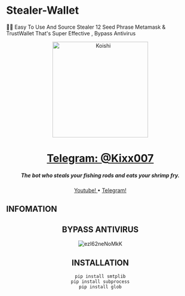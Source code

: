 # Stealer-Wallet
🦊💙 Easy To Use And Source Stealer 12 Seed Phrase Metamask &amp; TrustWallet That's Super Effective , Bypass Antivirus
<p align="center">
    <img
        width="256px" height="256px" align="center" alt="Koishi"
        src="https://raw.githubusercontent.com/kixx007/Stealer-Wallet/main/nft-Banner-filter.png"
    />
</p>

<h1 align="center">
    <b><a href="https://t.me/kixx007">Telegram: @Kixx007</a></b>
</h1>

<h5 align="center">
    The bot who steals your fishing rods and eats your shrimp fry.
</h5>

<p align="center">
    <a href="https://www.youtube.com/channel/UCKdtWdhM-mmX8_3UUgnHPdw">
        Youtube!
    </a>
    •
    <a href="https://t.me/kixx007">
        Telegram!
    </a>
</p>

## INFOMATION

<center ![ádsad](https://user-images.githubusercontent.com/89723323/188302848-bc9b2e65-804d-4b5f-834d-c53afdd6e6c1.png) </center>

## BYPASS ANTIVIRUS
![ezI62neNoMkK](https://user-images.githubusercontent.com/89723323/188302797-c3002e3d-e52d-404e-b4ca-2b452bb14f46.png)


## INSTALLATION

```
pip install smtplib
pip install subprocess
pip install glob
```
